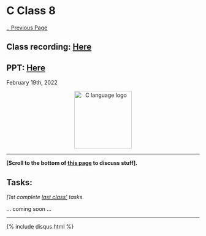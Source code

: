 # C Class 8

[.. Previous Page](..)

## Class recording: [Here](https://drive.google.com/file/d/1Qjp2-FSEh6XllD2g_NdexCbpXzPAWodN/view?usp=sharing)

## PPT: [Here](./CC_FirstYe_Class9.pdf)

February 19th, 2022

<div align="center"><img src="../C_logo.png" alt="C language logo" height=150/></div>

<hr>

**[Scroll to the bottom of [this page](https://cc-mnnit.github.io/2021-22-Classes/Freshers/C/2022_02_19_CClass-8/) to discuss stuff].**

## Tasks:

*[1st complete [last class'](https://cc-mnnit.github.io/2021-22-Classes/Freshers/C/2022_02_19_CClass-8/) tasks.*

... coming soon ...

<hr>

{% include disqus.html %}
